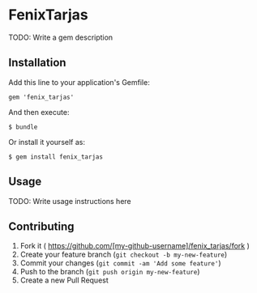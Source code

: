 # FenixTarjas

TODO: Write a gem description

## Installation

Add this line to your application's Gemfile:

    gem 'fenix_tarjas'

And then execute:

    $ bundle

Or install it yourself as:

    $ gem install fenix_tarjas

## Usage

TODO: Write usage instructions here

## Contributing

1. Fork it ( https://github.com/[my-github-username]/fenix_tarjas/fork )
2. Create your feature branch (`git checkout -b my-new-feature`)
3. Commit your changes (`git commit -am 'Add some feature'`)
4. Push to the branch (`git push origin my-new-feature`)
5. Create a new Pull Request
